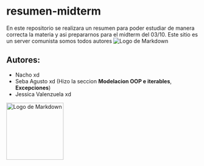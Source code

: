 # resumen-midterm
En este repositorio se realizara un resumen para poder estudiar de manera correcta la materia y asi prepararnos para el midterm del 03/10. 
Este sitio es un server comunista somos todos autores
![Logo de Markdown](https://somosnoticiascol.com/wp-content/uploads/2023/10/394800135_841640620754399_2177612946872657443_n-1024x768.jpg)

## Autores:
* Nacho xd
* Seba Agusto xd (Hizo la seccion **Modelacion OOP e iterables**, **Excepciones**)
* Jessica Valenzuela xd

<img src="https://upload.wikimedia.org/wikipedia/commons/b/b7/Christian_communism_logo.svg" alt="Logo de Markdown" width="150" height="150">
